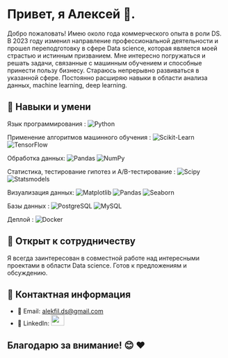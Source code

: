 # Привет, я Алексей 👋.

Добро пожаловать! Имею около года коммерческого опыта в роли DS. В 2023 году изменил направление профессиональной деятельности и прошел переподготовку в сфере Data science, которая является моей страстью и истинным призванием. Мне интересно погружаться и решать задачи, связанные с машинным обучением и способные принести пользу бизнесу. Стараюсь непрерывно развиваться в указанной сфере. Постоянно расширяю навыки в области анализа данных, machine learning, deep learning.

## 💼 Навыки и умени

Язык программирования : ![Python](http://img.shields.io/badge/-Python-3776AB?style=flat-square&logo=python&logoColor=ffffff)

Применение алгоритмов машинного обучения : ![Scikit-Learn](https://img.shields.io/badge/-Scikit_Learn-%23F7931E?style=flat-square&logo=scikit-learn&logoColor=ffffff) ![TensorFlow](https://img.shields.io/badge/-TensorFlow-%23FF6F00?style=flat-square&logo=tensorflow&logoColor=ffffff) <!--![PyTorch](https://img.shields.io/badge/-PyTorch-%23EE4C2C?style=flat-square&logo=pytorch&logoColor=ffffff)-->

Обработка данных: ![Pandas](https://img.shields.io/badge/-Pandas-%23150458?style=flat-square&logo=pandas&logoColor=ffffff) ![NumPy](https://img.shields.io/badge/-NumPy-%23013243?style=flat-square&logo=numpy&logoColor=ffffff)

Статистика, тестирование гипотез и А/B-тестирование : ![Scipy](https://img.shields.io/badge/-Scipy-%230C55A5?style=flat-square&logo=python&logoColor=ffffff) ![Statsmodels](https://img.shields.io/badge/-Statsmodels-%236440A7?style=flat-square&logo=python&logoColor=ffffff)

Визуализация данных: ![Matplotlib](https://img.shields.io/badge/-Matplotlib-%230076D6?style=flat-square&logo=python&logoColor=ffffff)
 ![Pandas](https://img.shields.io/badge/-Pandas-%23150458?style=flat-square&logo=pandas&logoColor=ffffff) ![Seaborn](https://img.shields.io/badge/-Seaborn-%23747DBA?style=flat-square&logo=python&logoColor=ffffff)

Базы данных : ![PostgreSQL](https://img.shields.io/badge/-PostgreSQL-%23336791?style=flat-square&logo=postgresql&logoColor=ffffff) ![MySQL](https://img.shields.io/badge/-MySQL-%234479A1?style=flat-square&logo=mysql&logoColor=ffffff)

Деплой : ![Docker](https://img.shields.io/badge/-Docker-%232496ED?style=flat-square&logo=docker&logoColor=ffffff)

## 🌱 Открыт к сотрудничеству

Я всегда заинтересован в совместной работе над интересными проектами в области Data science. Готов к предложениям и обсуждению.

## 🚀 Контактная информация

- 📧 Email: [alekfil.ds@gmail.com](mailto:alekfil.ds@gmail.com)
- 💼 LinkedIn: <a href="https://www.linkedin.com/in/alekfil/"> <img src="https://img.icons8.com/fluent/48/000000/linkedin.png" height = '25px' width="30px"/> </a>

## Благодарю за внимание! 😊 ❤️
